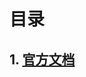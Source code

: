 
# 目录
## 1. [官方文档](https://github.com/Sev-Night/source-code-reading/blob/main/Spring/official-documentation.md)
